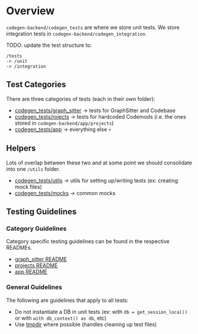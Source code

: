 # Overview

`codegen-backend/codegen_tests` are where we store unit tests. We store integration tests in `codegen-backend/codegen_integration`.

TODO: update the test structure to:

```
/tests
-> /unit
-> /integration
```

## Test Categories

There are three categories of tests (each in their own folder):

- [codegen_tests/graph_sitter](graph_sitter/README.md) -> tests for GraphSitter and Codebase
- [codegen_tests/rojects](projects/README.md) -> tests for hardcoded Codemods (i.e. the ones stored in `codegen-backend/app/projects`)
- [codegen_tests/app](app/README.md) -> everything else 💀

## Helpers

Lots of overlap between these two and at some point we should consolidate into one `/utils` folder.

- [codegen_tests/utils](utils) -> utils for setting up/writing tests (ex: creating mock files)
- [codegen_tests/mocks](mocks) -> common mocks

## Testing Guidelines

### Category Guidelines

Category specific testing guidelines can be found in the respective READMEs.

- [graph_sitter README](graph_sitter/README.md)
- [projects README](projects/README.md)
- [app README](app/README.md)

### General Guidelines

The following are guidelines that apply to all tests:

- Do not instantiate a DB in unit tests (ex: with `db = get_session_local()` or with `with db_context() as db`, etc)
- Use [tmpdir](https://docs.pytest.org/en/6.2.x/tmpdir.html#the-tmpdir-fixture) where possible (handles cleaning up test files)
